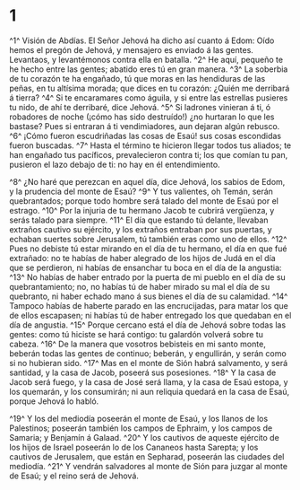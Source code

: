 # 1 
^1^ Visión de Abdías. El Señor Jehová ha dicho así cuanto á Edom: Oído hemos el pregón de Jehová, y mensajero es enviado á las gentes. Levantaos, y levantémonos contra ella en batalla. ^2^ He aquí, pequeño te he hecho entre las gentes; abatido eres tú en gran manera. ^3^ La soberbia de tu corazón te ha engañado, tú que moras en las hendiduras de las peñas, en tu altísima morada; que dices en tu corazón: ¿Quién me derribará á tierra? ^4^ Si te encaramares como águila, y si entre las estrellas pusieres tu nido, de ahí te derribaré, dice Jehová. ^5^ Si ladrones vinieran á ti, ó robadores de noche (¡cómo has sido destruído!) ¿no hurtaran lo que les bastase? Pues si entraran á ti vendimiadores, aun dejaran algún rebusco. ^6^ ¡Cómo fueron escudriñadas las cosas de Esaú! sus cosas escondidas fueron buscadas. ^7^ Hasta el término te hicieron llegar todos tus aliados; te han engañado tus pacíficos, prevalecieron contra ti; los que comían tu pan, pusieron el lazo debajo de ti: no hay en él entendimiento. 

^8^ ¿No haré que perezcan en aquel día, dice Jehová, los sabios de Edom, y la prudencia del monte de Esaú? ^9^ Y tus valientes, oh Temán, serán quebrantados; porque todo hombre será talado del monte de Esaú por el estrago. ^10^ Por la injuria de tu hermano Jacob te cubrirá vergüenza, y serás talado para siempre. ^11^ El día que estando tú delante, llevaban extraños cautivo su ejército, y los extraños entraban por sus puertas, y echaban suertes sobre Jerusalem, tú también eras como uno de ellos. ^12^ Pues no debiste tú estar mirando en el día de tu hermano, el día en que fué extrañado: no te habías de haber alegrado de los hijos de Judá en el día que se perdieron, ni habías de ensanchar tu boca en el día de la angustia: ^13^ No habías de haber entrado por la puerta de mi pueblo en el día de su quebrantamiento; no, no habías tú de haber mirado su mal el día de su quebranto, ni haber echado mano á sus bienes el día de su calamidad. ^14^ Tampoco habías de haberte parado en las encrucijadas, para matar los que de ellos escapasen; ni habías tú de haber entregado los que quedaban en el día de angustia. ^15^ Porque cercano está el día de Jehová sobre todas las gentes: como tú hiciste se hará contigo: tu galardón volverá sobre tu cabeza. ^16^ De la manera que vosotros bebisteis en mi santo monte, beberán todas las gentes de continuo; beberán, y engullirán, y serán como si no hubieran sido. ^17^ Mas en el monte de Sión habrá salvamento, y será santidad, y la casa de Jacob, poseerá sus posesiones. ^18^ Y la casa de Jacob será fuego, y la casa de José será llama, y la casa de Esaú estopa, y los quemarán, y los consumirán; ni aun reliquia quedará en la casa de Esaú, porque Jehová lo habló. 

^19^ Y los del mediodía poseerán el monte de Esaú, y los llanos de los Palestinos; poseerán también los campos de Ephraim, y los campos de Samaria; y Benjamín á Galaad. ^20^ Y los cautivos de aqueste ejército de los hijos de Israel poseerán lo de los Cananeos hasta Sarepta; y los cautivos de Jerusalem, que están en Sepharad, poseerán las ciudades del mediodía. ^21^ Y vendrán salvadores al monte de Sión para juzgar al monte de Esaú; y el reino será de Jehová. 